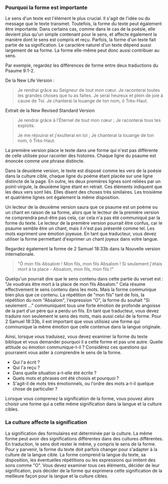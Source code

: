 ### Pourquoi la forme est importante

Le sens d'un texte est l'élément le plus crucial. Il s'agit de l'idée ou du message que le texte transmet. Toutefois, la forme du texte peut également être importante. Dans certains cas, comme dans le cas de la poésie, elle devient plus qu'un simple contenant pour le sens, et affecte également la manière dont le sens est compris et reçu. Parfois, la forme d'un texte fait partie de sa signification. Le caractère naturel d'un texte dépend aussi largement de sa forme. La forme elle-même peut donc aussi contribuer au sens.

Par exemple, regardez les différences de forme entre deux traductions du Psaume 9:1-2.

De la New Life Version :
> Je rendrai grâce au Seigneur de tout mon cœur. Je raconterai toutes les grandes choses que tu as faites. Je serai heureux et plein de joie à cause de Toi. Je chanterai la louange de ton nom, ô Très-Haut.

Extrait de la New Revised Standard Version
> Je rendrai grâce à l'Éternel de tout mon cœur ;
> Je raconterai tous tes exploits.
>
> Je me réjouirai et j'exulterai en toi ;
> Je chanterai la louange de ton nom, ô Très-Haut.

La première version place le texte dans une forme qui n'est pas différente de celle utilisée pour raconter des histoires. Chaque ligne du psaume est énoncée comme une phrase distincte.

Dans la deuxième version, le texte est disposé comme les vers de la poésie dans la culture cible, chaque ligne du poème étant placée sur une ligne distincte de la page. En outre, les deux premières lignes sont reliées par un point-virgule, la deuxième ligne étant en retrait. Ces éléments indiquent que les deux vers sont liés. Elles disent des choses très similaires. Les troisième et quatrième lignes ont également la même disposition.

Un lecteur de la deuxième version saura que ce psaume est un poème ou un chant en raison de sa forme, alors que le lecteur de la première version ne comprendra peut-être pas cela, car cela n'a pas été communiqué par la forme du texte. Le lecteur de la première version pourrait être confus, car le psaume semble être un chant, mais il n'est pas présenté comme tel. Les mots expriment une émotion joyeuse. En tant que traducteur, vous devez utiliser la forme permettant d'exprimer un chant joyeux dans votre langue.

Regardez également la forme de 2 Samuel 18:33b dans la Nouvelle version internationale.

> "Ô mon fils Absalom ! Mon fils, mon fils Absalom ! Si seulement j'étais mort à ta place - Absalom, mon fils, mon fils !"

Quelqu'un pourrait dire que le sens contenu dans cette partie du verset est : "Je voudrais être mort à la place de mon fils Absalom." Cela résume effectivement le sens contenu dans les mots. Mais la forme communique bien plus que ce contenu. La répétition de "mon fils" tant de fois, la répétition du nom "Absalom", l'expression "O", la forme du souhait "Si seulement ..." communiquent tous une forte émotion de profonde angoisse de la part d'un père qui a perdu un fils. En tant que traducteur, vous devez traduire non seulement le sens des mots, mais aussi celui de la forme. Pour 2 Samuel 18:33b, il est important que vous utilisiez une forme qui communique la même émotion que celle contenue dans la langue originale.

Ainsi, lorsque vous traduisez, vous devez examiner la forme du texte biblique et vous demander pourquoi il a cette forme et pas une autre. Quelle attitude ou émotion communique-t-il ? Considérez ces questions qui pourraient vous aider à comprendre le sens de la forme.

* Qui l'a écrit ?
* Qui l'a reçu ?
* Dans quelle situation a-t-elle été écrite ?
* Quels mots et phrases ont été choisis et pourquoi ?
* S'agit-il de mots très émotionnels, ou l'ordre des mots a-t-il quelque chose de particulier ?

Lorsque vous comprenez la signification de la forme, vous pouvez alors choisir une forme qui a cette même signification dans la langue et la culture cibles.

### La culture affecte la signification

La signification des formulaires est déterminée par la culture. La même forme peut avoir des significations différentes dans des cultures différentes. En traduction, le sens doit rester le même, y compris le sens de la forme. Pour y parvenir, la forme du texte doit parfois changer pour s'adapter à la culture de la langue cible. La forme comprend la langue du texte, sa disposition, les éventuelles répétitions ou les expressions qui imitent des sons comme "O". Vous devez examiner tous ces éléments, décider de leur signification, puis décider de la forme qui exprimera cette signification de la meilleure façon pour la langue et la culture cibles.
